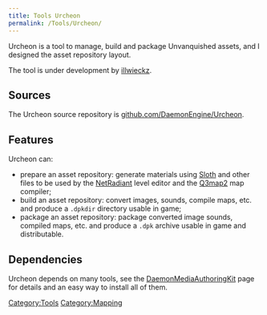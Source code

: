 ```yaml
---
title: Tools Urcheon
permalink: /Tools/Urcheon/
---
```


Urcheon is a tool to manage, build and package Unvanquished assets, and
I designed the asset repository layout.

The tool is under development by [illwieckz](User:illwieckz "wikilink").

## Sources

The Urcheon source repository is
[github.com/DaemonEngine/Urcheon](https://github.com/DaemonEngine/Urcheon).

## Features

Urcheon can:

- prepare an asset repository:
  generate materials using [Sloth](Tools_Sloth "wikilink") and other
  files to be used by the [NetRadiant](Tools_NetRadiant "wikilink")
  level editor and the [Q3map2](Tools_Q3map2 "wikilink") map compiler;
- build an asset repository:
  convert images, sounds, compile maps, etc. and produce a `.dpkdir`
  directory usable in game;
- package an asset repository:
  package converted image sounds, compiled maps, etc. and produce a
  `.dpk` archive usable in game and distributable.

## Dependencies

Urcheon depends on many tools, see the
[DaemonMediaAuthoringKit](DaemonMediaAuthoringKit "wikilink") page for
details and an easy way to install all of them.

[Category:Tools](Category:Tools "wikilink")
[Category:Mapping](Category:Mapping "wikilink")
